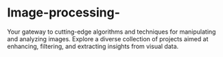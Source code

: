 # Image-processing-
 Your gateway to cutting-edge algorithms and techniques for manipulating and analyzing images. Explore a diverse collection of projects aimed at enhancing, filtering, and extracting insights from visual data.
